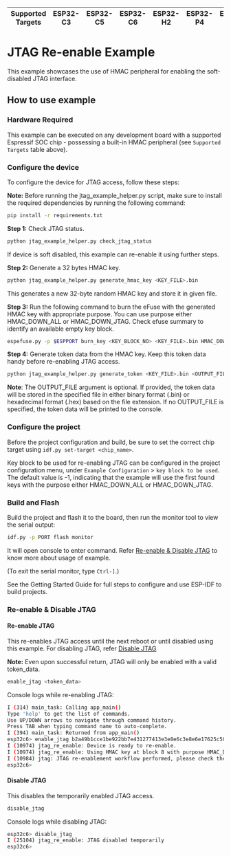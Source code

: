 | Supported Targets | ESP32-C3 | ESP32-C5 | ESP32-C6 | ESP32-H2 | ESP32-P4 | ESP32-S2 | ESP32-S3 |
| ----------------- | -------- | -------- | -------- | -------- | -------- | -------- | -------- |

# JTAG Re-enable Example

This example showcases the use of HMAC peripheral for enabling the soft-disabled JTAG interface.

## How to use example

### Hardware Required

This example can be executed on any development board with a supported Espressif SOC chip - possessing a built-in HMAC peripheral (see `Supported Targets` table above).

### Configure the device

To configure the device for JTAG access, follow these steps:

**Note:** Before running the jtag_example_helper.py script, make sure to install the required dependencies by running the following command:

```bash
pip install -r requirements.txt
```

**Step 1:** Check JTAG status.

```bash
python jtag_example_helper.py check_jtag_status
```

If device is soft disabled, this example can re-enable it using further steps.

**Step 2:** Generate a 32 bytes HMAC key.

```bash
python jtag_example_helper.py generate_hmac_key <KEY_FILE>.bin
```

This generates a new 32-byte random HMAC key and store it in given file.

**Step 3:** Run the following command to burn the eFuse with the generated HMAC key with appropriate purpose. You can use purpose either HMAC_DOWN_ALL or HMAC_DOWN_JTAG. Check efuse summary to identify an available empty key block.

```bash
espefuse.py -p $ESPPORT burn_key <KEY_BLOCK_NO> <KEY_FILE>.bin HMAC_DOWN_ALL
```

**Step 4:** Generate token data from the HMAC key. Keep this token data handy before re-enabling JTAG access.

```bash
python jtag_example_helper.py generate_token <KEY_FILE>.bin <OUTPUT_FILE(optional)>
```
**Note**: The OUTPUT_FILE argument is optional. If provided, the token data will be stored in the specified file in either binary format (.bin) or hexadecimal format (.hex) based on the file extension. If no OUTPUT_FILE is specified, the token data will be printed to the console.

### Configure the project

Before the project configuration and build, be sure to set the correct chip target using `idf.py set-target <chip_name>`.

Key block to be used for re-enabling JTAG can be configured in the project configuration menu, under ``Example Configuration`` > ``key block to be used``. The default value is -1, indicating that the example will use the first found keys with the purpose either HMAC_DOWN_ALL or HMAC_DOWN_JTAG.

### Build and Flash

Build the project and flash it to the board, then run the monitor tool to view the serial output:

```bash
idf.py -p PORT flash monitor
```

It will open console to enter command. Refer [Re-enable & Disable JTAG](#Re-enable-&-Disable-JTAG) to know more about usage of example.

(To exit the serial monitor, type `Ctrl-]`.)

See the Getting Started Guide for full steps to configure and use ESP-IDF to build projects.

### Re-enable & Disable JTAG

#### Re-enable JTAG

This re-enables JTAG access until the next reboot or until disabled using this example. For disabling JTAG, refer [Disable JTAG](#Disable-JTAG)

**Note:** Even upon successful return, JTAG will only be enabled with a valid token_data. 

```bash
enable_jtag <token_data>
```

Console logs while re-enabling JTAG:

```bash
I (314) main_task: Calling app_main()
Type 'help' to get the list of commands.
Use UP/DOWN arrows to navigate through command history.
Press TAB when typing command name to auto-complete.
I (394) main_task: Returned from app_main()
esp32c6> enable_jtag b2a49b1cce1be922bb7e431277413e3e8e6c3e8e6e17625c50ac66a9a857949b
I (10974) jtag_re_enable: Device is ready to re-enable.
I (10974) jtag_re_enable: Using HMAC key at block 8 with purpose HMAC_DOWN_JTAG
I (10984) jtag: JTAG re-enablement workflow performed, please check the JTAG connection manually
esp32c6> 
```

#### Disable JTAG

This disables the temporarily enabled JTAG access.

```bash
disable_jtag
```

Console logs while disabling JTAG:

```bash
esp32c6> disable_jtag
I (25104) jtag_re_enable: JTAG disabled temporarily
esp32c6> 
```
